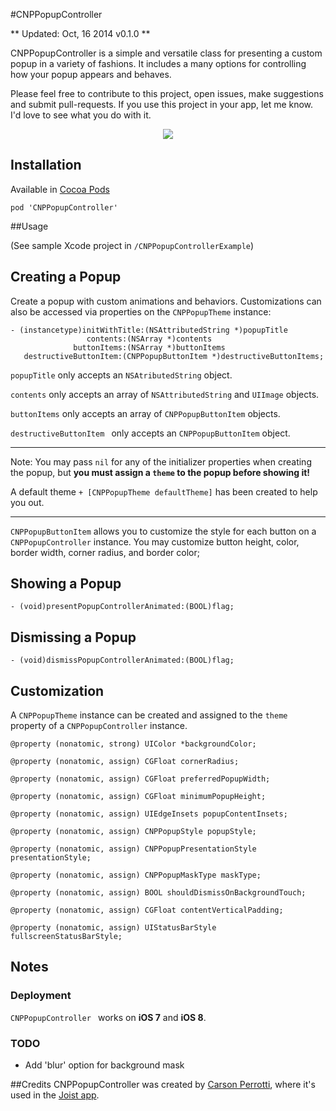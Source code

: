 #CNPPopupController

** Updated: Oct, 16 2014 v0.1.0 **

CNPPopupController is a simple and versatile class for presenting a custom popup in a variety of fashions. It includes a many options for controlling how your popup appears and behaves.

Please feel free to contribute to this project, open issues, make suggestions and submit pull-requests. If you use this project in your app, let me know. I'd love to see what you do with it. 

<p align="center"><img src="https://raw.githubusercontent.com/carsonperrotti/CNPPopupController/master/CNPPopupControllerExample/CNPPopupController.gif"/></p>

## Installation

Available in [Cocoa Pods](http://cocoapods.org/?q=CNPPopupController)

`pod 'CNPPopupController'`

##Usage

(See sample Xcode project in `/CNPPopupControllerExample`)

## Creating a Popup

Create a popup with custom animations and behaviors. Customizations can also be accessed via properties on the `CNPPopupTheme` instance:

	- (instancetype)initWithTitle:(NSAttributedString *)popupTitle
                     contents:(NSArray *)contents
                  buttonItems:(NSArray *)buttonItems
       destructiveButtonItem:(CNPPopupButtonItem *)destructiveButtonItems;

`popupTitle` only accepts an `NSAtributedString` object.

`contents` only accepts an array of `NSAttributedString` and `UIImage` objects.

`buttonItems` only accepts an array of `CNPPopupButtonItem` objects.

`destructiveButtonItem ` only accepts an `CNPPopupButtonItem` object.

---

Note: You may pass `nil` for any of the initializer properties when creating the popup, but **you must assign a `theme` to the popup before showing it!**

A default theme `+ [CNPPopupTheme defaultTheme]` has been created to help you out.

--- 

`CNPPopupButtonItem` allows you to customize the style for each button on a `CNPPopupController` instance. You may customize button height, color, border width, corner radius, and border color;
					
## Showing a Popup

`- (void)presentPopupControllerAnimated:(BOOL)flag;`

## Dismissing a Popup

`- (void)dismissPopupControllerAnimated:(BOOL)flag;`

## Customization

A `CNPPopupTheme` instance can be created and assigned to the `theme` property of a `CNPPopupController` instance. 

`@property (nonatomic, strong) UIColor *backgroundColor;`

`@property (nonatomic, assign) CGFloat cornerRadius;`

`@property (nonatomic, assign) CGFloat preferredPopupWidth;`

`@property (nonatomic, assign) CGFloat minimumPopupHeight;`

`@property (nonatomic, assign) UIEdgeInsets popupContentInsets;`

`@property (nonatomic, assign) CNPPopupStyle popupStyle;`

`@property (nonatomic, assign) CNPPopupPresentationStyle presentationStyle;`

`@property (nonatomic, assign) CNPPopupMaskType maskType;`

`@property (nonatomic, assign) BOOL shouldDismissOnBackgroundTouch;`

`@property (nonatomic, assign) CGFloat contentVerticalPadding;`

`@property (nonatomic, assign) UIStatusBarStyle fullscreenStatusBarStyle;`

## Notes

### Deployment
`CNPPopupController ` works on **iOS 7** and **iOS 8**.

### TODO
- Add 'blur' option for background mask

##Credits
CNPPopupController was created by [Carson Perrotti](http://carsonperrotti.com), where it's used in the [Joist app](http://joistapp.com).
